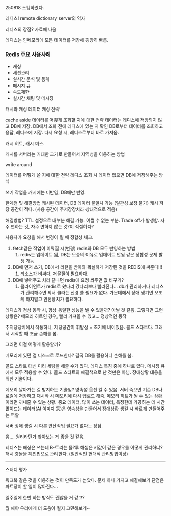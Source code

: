 250818 스킵하였다.

레디스!
remote dictionary server의 약자


레디스의 장점?
자료에 나옴

레디스는 인메모리에 모든 데이터를 저장해 굉장히 빠름.

### Redis 주요 사용사례
- 캐싱
- 세션관리
- 실시간 분석 및 통계
- 메시지 큐
- 속도제한
- 실시간 채팅 및 메시징


캐시와 캐싱
데이터 캐싱 전략


cache aside
데이터를 어떻게 조회할 지에 대한 전략
데이터는 레디스에 저장되지 않고 DB에 저장.
DB에서 조회 전에 레디스에 있는 지 확인
DB로부터 데이터를 조회하고 응답, 레디스에 저장.
다시 요청 시, 레디스로부터 바로 가져옴.

캐시 히트, 캐시 미스.

캐시를 서버라는 거대한 크기로 만들어서 지역성을 이용하는 방법

write around

데이터를 어떻게 쓸 지에 대한 전략
레디스 조회 시 데이터 없으면 DB에 저장해주는 방식

쓰기 작업을 캐시에는 미반영, DB에만 반영.


한계점 및 해결방법
캐시된 데이터, DB 데이터 불일치 가능 (일관성 보장 불가)
캐시 저장 공간이 적다. (사용 공간이 주저장장치라 상대적으로 적음)

해결방법?
TTL 설정으로 대부분 해결 가능.
어쩔 수 없는 부분. Trade off가 발생함.
자주 변하는 것, 자주 변하지 않는 것?이 적절하다?

사용자가 요청을 해서 변경이 될 때 정합성 체크.
1. fetch같은 작업이 이뤄질 시(변경) redis와 DB 모두 반영하는 방법
	1. redis는 업데이트 됨, DB는 모종의 이유로 업데이트 안됨 같은 정합성 문제 발생 가능
2. DB에 먼저 쓰기, DB에서 리턴을 받아와 확실하게 저장된 것을 REDIS에 써준다!!!
	1. 리소스가 비싸다. 저울질이 필요하다.
3. DB에 넣어주고 처리 끝나면 redis에 요청 쏴주면 값 바꾸기?
	1. 클라이언트가 redis로 왔다리 갔다리보다 빨라진다... db가 관리하거나 레디스가 관리해주면 되서 클라는 신경 쓸 필요가 없다.
	   가운데에서 장애 생기면 오또케 하지말고 안전장치가 필요하다.

레디스가 정상 동작 시, 항상 동일한 성능을 낼 수 있을까?
아닐 것 같음. 그렇다면 그런 상황은?
메모리 히트인 경우, 빨리 가져올 수 있고... 정상적인 동작

주저장장치에서 작동하니, 저장공간이 휘발성 = 초기에 비어있음.
콜드 스타트다. 그래서 시작할 때 조금 손해를 봄.

그러면 이걸 어떻게 활용할까?

메모리에 있던 걸 디스크로 로드한다? 결국 DB를 활용하니 손해를 봄.

콜드 스타트 대신 미리 세팅을 해줄 수가 있다.
레디스 특징 중에 하나로 있다.
메시징 큐에서 모두 적용할 수 있다. 콜드 스타트의 해결책으로 난 것만은 아님. 장애상황 대응을 위한 기술이다.

메모리 날아가는 걸 방지하는 기술임?
영속성 옵션 킬 수 있음.
서버 죽으면 기존 DB나 로컬에 저장하고 재시작 시 메모리에 다시 업로드 해줌.
메모리 히트가 될 수 있는 상황이라면 꺼내줄 수 있는 상황.
중요 데이터, 많이 쓰는 데이터, 특정한데 가공하는 데 시간 많이드는 데이터(AI 이미지 등)은 영속성을 만들어서 장애상황 생길 시 빠르게 만들어주는 역할

서버 장애 생길 시 다른 연산작업 필요가 없다는 장점.

음.... 원리라던가 찾아보는 게 좋을 것 같음.


레디스는 해싱은 쓰는데 B-트리는 몰?루
해싱은 키값이 같은 경우를 어떻게 관리하냐?
해시 충돌을 체인법으로 관리한다. (일반적인 현대적 관리방법이당)

---

스터디 평가

워크북 같은 것을 이용하는 것이 만족도가 높았다.
문제 하나 가지고 해결해보기
단점은 파트장이 할 일이 많아진다...

일주일에 한번 하는 방식도 괜찮을 거 같고?

뭘 해야 우리에게 더 도움이 될지 고민해보기~